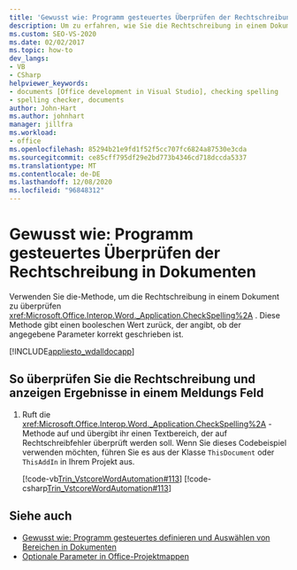 ```yaml
---
title: 'Gewusst wie: Programm gesteuertes Überprüfen der Rechtschreibung in Dokumenten'
description: Um zu erfahren, wie Sie die Rechtschreibung in einem Dokument Programm gesteuert überprüfen können, können Sie die CheckSpelling-Methode verwenden.
ms.custom: SEO-VS-2020
ms.date: 02/02/2017
ms.topic: how-to
dev_langs:
- VB
- CSharp
helpviewer_keywords:
- documents [Office development in Visual Studio], checking spelling
- spelling checker, documents
author: John-Hart
ms.author: johnhart
manager: jillfra
ms.workload:
- office
ms.openlocfilehash: 85294b21e9fd1f52f5cc707fc6824a87530e3cda
ms.sourcegitcommit: ce85cff795df29e2bd773b4346cd718dccda5337
ms.translationtype: MT
ms.contentlocale: de-DE
ms.lasthandoff: 12/08/2020
ms.locfileid: "96848312"
---
```

# <a name="how-to-programmatically-check-spelling-in-documents"></a>Gewusst wie: Programm gesteuertes Überprüfen der Rechtschreibung in Dokumenten
  Verwenden Sie die-Methode, um die Rechtschreibung in einem Dokument zu überprüfen <xref:Microsoft.Office.Interop.Word._Application.CheckSpelling%2A> . Diese Methode gibt einen booleschen Wert zurück, der angibt, ob der angegebene Parameter korrekt geschrieben ist.

 [!INCLUDE[appliesto_wdalldocapp](../vsto/includes/appliesto-wdalldocapp-md.md)]

## <a name="to-check-spelling-and-display-results-in-a-message-box"></a>So überprüfen Sie die Rechtschreibung und anzeigen Ergebnisse in einem Meldungs Feld

1. Ruft die <xref:Microsoft.Office.Interop.Word._Application.CheckSpelling%2A> -Methode auf und übergibt ihr einen Textbereich, der auf Rechtschreibfehler überprüft werden soll. Wenn Sie dieses Codebeispiel verwenden möchten, führen Sie es aus der Klasse `ThisDocument` oder `ThisAddIn` in Ihrem Projekt aus.

     [!code-vb[Trin_VstcoreWordAutomation#113](../vsto/codesnippet/VisualBasic/Trin_VstcoreWordAutomationVB/ThisDocument.vb#113)]
     [!code-csharp[Trin_VstcoreWordAutomation#113](../vsto/codesnippet/CSharp/Trin_VstcoreWordAutomationCS/ThisDocument.cs#113)]

## <a name="see-also"></a>Siehe auch
- [Gewusst wie: Programm gesteuertes definieren und Auswählen von Bereichen in Dokumenten](../vsto/how-to-programmatically-define-and-select-ranges-in-documents.md)
- [Optionale Parameter in Office-Projektmappen](../vsto/optional-parameters-in-office-solutions.md)
